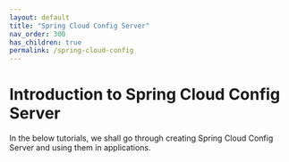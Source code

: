 ```yaml
---
layout: default
title: "Spring Cloud Config Server"
nav_order: 300
has_children: true
permalink: /spring-cloud-config
---
```


# Introduction to Spring Cloud Config Server

In the below tutorials, we shall go through creating Spring Cloud Config Server and using them in applications.